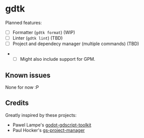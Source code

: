 # gdtk

Planned features:
- [ ] Formatter (`gdtk format`) (WIP)
- [ ] Linter (`gdtk lint`) (TBD)
- [ ] Project and dependecy manager (multiple commands) (TBD)
- - [ ] Might also include support for GPM.

## Known issues

None for now :P

## Credits

Greatly inspired by these projects:
- Pawel Lampe's [godot-gdscript-toolkit](https;//github.com/Scony/godot-gdscriot-toolkit)
- Paul Hocker's [gs-project-manager](https://gitlab.com/godot-stuff/gs-project-manager/)
